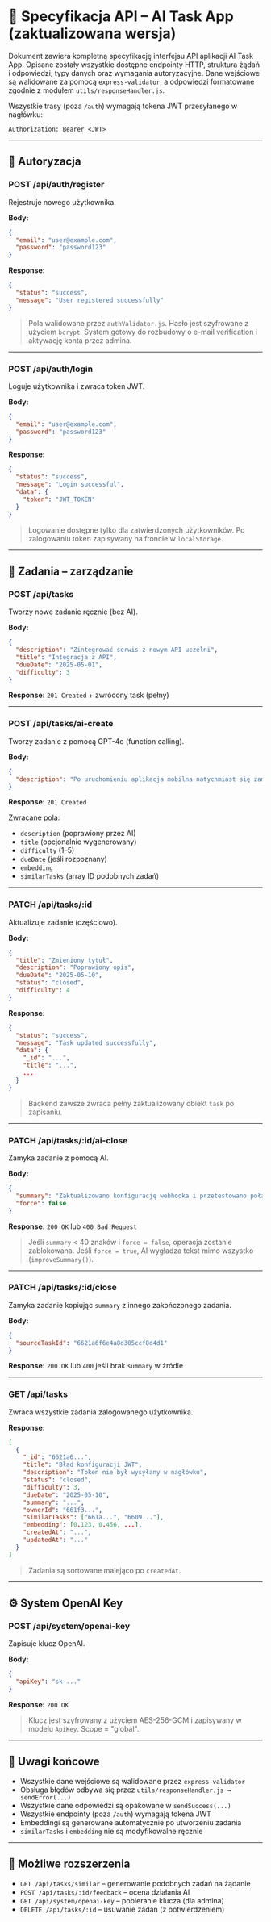 # 📘 Specyfikacja API – AI Task App (zaktualizowana wersja)

Dokument zawiera kompletną specyfikację interfejsu API aplikacji AI Task App. Opisane zostały wszystkie dostępne endpointy HTTP, struktura żądań i odpowiedzi, typy danych oraz wymagania autoryzacyjne. Dane wejściowe są walidowane za pomocą `express-validator`, a odpowiedzi formatowane zgodnie z modułem `utils/responseHandler.js`.

Wszystkie trasy (poza `/auth`) wymagają tokena JWT przesyłanego w nagłówku:

```
Authorization: Bearer <JWT>
```

---

## 🔐 Autoryzacja

### POST /api/auth/register

Rejestruje nowego użytkownika.

**Body:**

```json
{
  "email": "user@example.com",
  "password": "password123"
}
```

**Response:**

```json
{
  "status": "success",
  "message": "User registered successfully"
}
```

> Pola walidowane przez `authValidator.js`. Hasło jest szyfrowane z użyciem `bcrypt`. System gotowy do rozbudowy o e-mail verification i aktywację konta przez admina.

---

### POST /api/auth/login

Loguje użytkownika i zwraca token JWT.

**Body:**

```json
{
  "email": "user@example.com",
  "password": "password123"
}
```

**Response:**

```json
{
  "status": "success",
  "message": "Login successful",
  "data": {
    "token": "JWT_TOKEN"
  }
}
```

> Logowanie dostępne tylko dla zatwierdzonych użytkowników. Po zalogowaniu token zapisywany na froncie w `localStorage`.

---

## 🧠 Zadania – zarządzanie

### POST /api/tasks

Tworzy nowe zadanie ręcznie (bez AI).

**Body:**

```json
{
  "description": "Zintegrować serwis z nowym API uczelni",
  "title": "Integracja z API",
  "dueDate": "2025-05-01",
  "difficulty": 3
}
```

**Response:** `201 Created` + zwrócony task (pełny)

---

### POST /api/tasks/ai-create

Tworzy zadanie z pomocą GPT-4o (function calling).

**Body:**

```json
{
  "description": "Po uruchomieniu aplikacja mobilna natychmiast się zamyka"
}
```

**Response:** `201 Created`

Zwracane pola:

- `description` (poprawiony przez AI)
- `title` (opcjonalnie wygenerowany)
- `difficulty` (1–5)
- `dueDate` (jeśli rozpoznany)
- `embedding`
- `similarTasks` (array ID podobnych zadań)

---

### PATCH /api/tasks/:id

Aktualizuje zadanie (częściowo).

**Body:**

```json
{
  "title": "Zmieniony tytuł",
  "description": "Poprawiony opis",
  "dueDate": "2025-05-10",
  "status": "closed",
  "difficulty": 4
}
```

**Response:**

```json
{
  "status": "success",
  "message": "Task updated successfully",
  "data": {
    "_id": "...",
    "title": "...",
    ...
  }
}
```

> Backend zawsze zwraca pełny zaktualizowany obiekt `task` po zapisaniu.

---

### PATCH /api/tasks/:id/ai-close

Zamyka zadanie z pomocą AI.

**Body:**

```json
{
  "summary": "Zaktualizowano konfigurację webhooka i przetestowano połączenie.",
  "force": false
}
```

**Response:** `200 OK` lub `400 Bad Request`

> Jeśli `summary` < 40 znaków i `force = false`, operacja zostanie zablokowana.
> Jeśli `force = true`, AI wygładza tekst mimo wszystko (`improveSummary()`).

---

### PATCH /api/tasks/:id/close

Zamyka zadanie kopiując `summary` z innego zakończonego zadania.

**Body:**

```json
{
  "sourceTaskId": "6621a6f6e4a8d305ccf8d4d1"
}
```

**Response:** `200 OK` lub `400` jeśli brak `summary` w źródle

---

### GET /api/tasks

Zwraca wszystkie zadania zalogowanego użytkownika.

**Response:**

```json
[
  {
    "_id": "6621a6...",
    "title": "Błąd konfiguracji JWT",
    "description": "Token nie był wysyłany w nagłówku",
    "status": "closed",
    "difficulty": 3,
    "dueDate": "2025-05-10",
    "summary": "...",
    "ownerId": "661f3...",
    "similarTasks": ["661a...", "6609..."],
    "embedding": [0.123, 0.456, ...],
    "createdAt": "...",
    "updatedAt": "..."
  }
]
```

> Zadania są sortowane malejąco po `createdAt`.

---

## ⚙️ System OpenAI Key

### POST /api/system/openai-key

Zapisuje klucz OpenAI.

**Body:**

```json
{
  "apiKey": "sk-..."
}
```

**Response:** `200 OK`

> Klucz jest szyfrowany z użyciem AES-256-GCM i zapisywany w modelu `ApiKey`. Scope = "global".

---

## 🧩 Uwagi końcowe

- Wszystkie dane wejściowe są walidowane przez `express-validator`
- Obsługa błędów odbywa się przez `utils/responseHandler.js → sendError(...)`
- Wszystkie dane odpowiedzi są opakowane w `sendSuccess(...)`
- Wszystkie endpointy (poza `/auth`) wymagają tokena JWT
- Embeddingi są generowane automatycznie po utworzeniu zadania
- `similarTasks` i `embedding` nie są modyfikowalne ręcznie

---

## 🧠 Możliwe rozszerzenia

- `GET /api/tasks/similar` – generowanie podobnych zadań na żądanie
- `POST /api/tasks/:id/feedback` – ocena działania AI
- `GET /api/system/openai-key` – pobieranie klucza (dla admina)
- `DELETE /api/tasks/:id` – usuwanie zadań (z potwierdzeniem)
